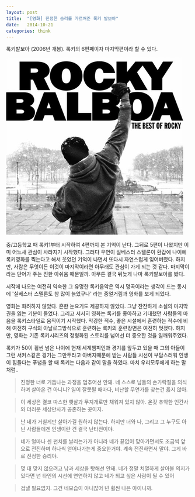 ```yaml
---
layout: post
title:  "[영화] 진정한 승리를 가르쳐준 록키 발보아"
date:   2014-10-21
categories: think
---
```


록키발보아 (2006년 개봉). 록키의 6편째이자 마지막편이라 할 수 있다.

![rocky](/assets/images/rocky.jpg)

중/고등학교 때 록키1부터 시작하여 4편까지 본 기억이 난다.  그뒤로 5편이 나왔지만 이미 어느새 관심이 사라지기 시작했다.
그러다 우연이 실베스터 스텔론이 환갑에 나이에 록키영화를 찍는다고 해서 웃었던 기억이 나면서 또다시 자연스럽게 잊어버렸다.
하지만, 사람은 무엇이든 이것이 마지막이라면 아무래도 관심이 가게 되는 것 같다. 마지막이라는 단어가 주는 진한 아쉬움 때문일까. 아무튼 결국 뒤늦게 나마 록키발보아를 봤다.  

시작에 나오는 여전히 익숙한 그 유명한 록키음악은 역시 명곡이라는 생각이 드는 동시에 '실베스터 스텔론도 참 많이 늙었구나' 라는 중얼거림과 영화를 보게 되었다.  

영화는 화려하지 않았다. 흔한 눈요기도 제공하지 않았다. 그냥 잔잔하게 소설의 마지막권을 읽는 기분이 들었다.
그리고 서서히 영화는 록키를 좋아하고 기대했던 사람들의 마음을 록키스타일로  움직이기 시작했다.
막강한 적수, 좋은 시설에서 훈련하는 적수에 비해 여전히 구식의 아날로그방식으로 훈련하는 록키의 훈련장면은 여전히 멋졌다.
하지만, 영화는 기존 록키시리즈의 정형화된 스토리를 넘어선 더 중요한 것을 일깨워주었다.  

록키가 50이 휠씬 넘은 나이에 현재 세계챔피언과 경기를 앞두고 있을 때 그의 아들이
그런 서커스같은 경기는 그만두라고 아버지때문에 받는 사람들 시선이 부담스러워 인생이 힘들다는
푸념을 할 때 록키는 다음과 같이 말을 하였다.  마치 우리모두에게 하는 말처럼..


>진정한 너로 거듭나는 과정을 멈추어선 안돼.
네 스스로 남들의 손가락질을 의식하며 살아온 건 아니니?
일이 잘못될 때마다, 비난할 무언가를 찾는건 옳지 않아.

>이 세상은 결코 따스한 햇살과 무지개로만 채워져 있지 않아.
온갖 추악한 인간사와 더러운 세상만사가 공존하는 곳이지.

>난 네가 거칠게만 살아가길 원하지 않는다.
하지만 너와 나, 그리고 그 누구도 아닌 사람들에겐
인생이란 건 결국 난타전이야.

>네가 얼마나 센 펀치를 날리는가가 아니라 네가 끝없이 맞아가면서도
조금씩 앞으로 전진하며 하나씩 얻어나가는게 중요한거야.
계속 전진하면서 말야.
그게 바로 진정한 승리야.

>몇 대 맞지 않으려고 남과 세상을 탓해선 안돼.
네가 정말 치열하게 살아볼 의지가 있다면
넌 타인의 시선에 연연하지 않고 네가 되고 싶은 사람이 될 수 있어

>겁낼 필요없지. 그건 네모습이 아니잖어 넌 휠씬 나은 아이니까.